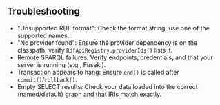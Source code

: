 ## Troubleshooting

- "Unsupported RDF format": Check the format string; use one of the supported names.
- "No provider found": Ensure the provider dependency is on the classpath; verify `RdfApiRegistry.providerIds()` lists it.
- Remote SPARQL failures: Verify endpoints, credentials, and that your server is running (e.g., Fuseki).
- Transaction appears to hang: Ensure `end()` is called after `commit()`/`rollback()`.
- Empty SELECT results: Check your data loaded into the correct (named/default) graph and that IRIs match exactly.

